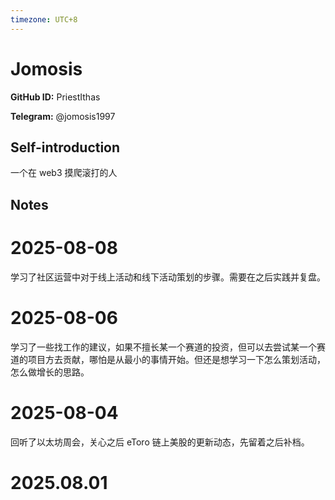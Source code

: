 ```yaml
---
timezone: UTC+8
---
```


# Jomosis

**GitHub ID:** PriestIthas

**Telegram:** @jomosis1997

## Self-introduction

一个在 web3 摸爬滚打的人

## Notes

<!-- Content_START -->
# 2025-08-08

学习了社区运营中对于线上活动和线下活动策划的步骤。需要在之后实践并复盘。

# 2025-08-06

学习了一些找工作的建议，如果不擅长某一个赛道的投资，但可以去尝试某一个赛道的项目方去贡献，哪怕是从最小的事情开始。但还是想学习一下怎么策划活动，怎么做增长的思路。

# 2025-08-04

回听了以太坊周会，关心之后 eToro 链上美股的更新动态，先留着之后补档。


# 2025.08.01


<!-- Content_END -->
